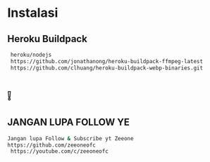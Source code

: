# Instalasi
## Heroku Buildpack
```bash
 heroku/nodejs
 https://github.com/jonathanong/heroku-buildpack-ffmpeg-latest
 https://github.com/clhuang/heroku-buildpack-webp-binaries.git
```
# ❕
## JANGAN LUPA FOLLOW YE
```bash
Jangan lupa Follow & Subscribe yt Zeeone
https://github.com/zeeoneofc 
 https://youtube.com/c/zeeoneofc
```
